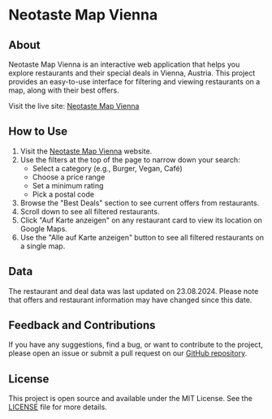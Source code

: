 # Neotaste Map Vienna

## About

Neotaste Map Vienna is an interactive web application that helps you explore restaurants and their special deals in Vienna, Austria. This project provides an easy-to-use interface for filtering and viewing restaurants on a map, along with their best offers.

Visit the live site: [Neotaste Map Vienna](https://masterries.github.io/neotaste_map_vienna/)

## How to Use

1. Visit the [Neotaste Map Vienna](https://masterries.github.io/neotaste_map_vienna/) website.
2. Use the filters at the top of the page to narrow down your search:
   - Select a category (e.g., Burger, Vegan, Café)
   - Choose a price range
   - Set a minimum rating
   - Pick a postal code
3. Browse the "Best Deals" section to see current offers from restaurants.
4. Scroll down to see all filtered restaurants.
5. Click "Auf Karte anzeigen" on any restaurant card to view its location on Google Maps.
6. Use the "Alle auf Karte anzeigen" button to see all filtered restaurants on a single map.

## Data

The restaurant and deal data was last updated on 23.08.2024. Please note that offers and restaurant information may have changed since this date.

## Feedback and Contributions

If you have any suggestions, find a bug, or want to contribute to the project, please open an issue or submit a pull request on our [GitHub repository](https://github.com/masterries/neotaste_map_vienna).

## License

This project is open source and available under the MIT License. See the [LICENSE](LICENSE) file for more details.
